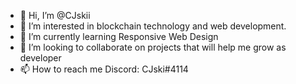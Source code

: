 - 👋 Hi, I’m @CJskii
- 👀 I’m interested in blockchain technology and web development.
- 🌱 I’m currently learning Responsive Web Design
- 💞️ I’m looking to collaborate on projects that will help me grow as developer
- 📫 How to reach me Discord: CJski#4114

<!---
CJskii/CJskii is a ✨ special ✨ repository because its `README.md` (this file) appears on your GitHub profile.
You can click the Preview link to take a look at your changes.
--->

